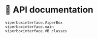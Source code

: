 # 🔌 API documentation

```{toctree}
viperboxinterface.ViperBox
viperboxinterface.main
viperboxinterface.VB_classes
```
